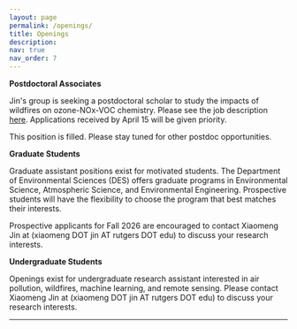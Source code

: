 ```yaml
---
layout: page
permalink: /openings/
title: Openings
description: 
nav: true
nav_order: 7
---
```


<b>Postdoctoral Associates</b> 

Jin's group is seeking a postdoctoral scholar to study the impacts of wildfires on ozone-NOx-VOC chemistry. Please see the job description [here](/news/Open_Postdoc_Position/). 
Applications received by April 15 will be given priority. 

This position is filled. Please stay tuned for other postdoc opportunities.   


<b>Graduate Students</b> 

Graduate assistant positions exist for motivated students. The Department of Environmental Sciences (DES) offers graduate programs in Environmental Science, Atmospheric Science, and Environmental Engineering. 
Prospective students will have the flexibility to choose the program that best matches their interests. 

Prospective applicants for Fall 2026 are encouraged to contact Xiaomeng Jin at (xiaomeng DOT jin AT rutgers DOT edu) to discuss your research interests.

<b>Undergraduate Students</b> 

<!-- 
[Aresty Research Assistant Program](https://aresty.rutgers.edu/programs/research-assistant-program): Jin's group is recruiting Rutgers-New Brunswick undergraduate students 
to work on "Ozone Pollution under Changing Emissions and Climate" starting in Fall 2023. Details about the project and application link can be found [here](https://webapps.rutgers.edu/urs/projects/projectDetails.aspx?ID=11570).
The application is due on April 15. 
 -->

Openings exist for undergraduate research assistant interested in air pollution, wildfires, machine learning, and remote sensing. Please contact Xiaomeng Jin at (xiaomeng DOT jin AT rutgers DOT edu) to discuss your research interests.

***
